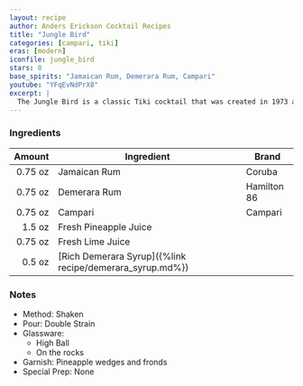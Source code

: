 ```yaml
---
layout: recipe
author: Anders Erickson Cocktail Recipes
title: "Jungle Bird"
categories: [campari, tiki]
eras: [modern]
iconfile: jungle_bird
stars: 0
base_spirits: "Jamaican Rum, Demerara Rum, Campari"
youtube: "YFqEvNdPrX8"
excerpt: |
  The Jungle Bird is a classic Tiki cocktail that was created in 1973 at the Aviary Bar in the Kuala Lumpur Hilton. It's a complex and balanced drink that combines the flavors of dark rum, Campari, pineapple juice, lime juice, and simple syrup.
---
```


### Ingredients

|  Amount | Ingredient                                               | Brand       |
| ------: | -------------------------------------------------------- | ----------- |
| 0.75 oz | Jamaican Rum                                             | Coruba      |
| 0.75 oz | Demerara Rum                                             | Hamilton 86 |
| 0.75 oz | Campari                                                  | Campari     |
|  1.5 oz | Fresh Pineapple Juice                                    |
| 0.75 oz | Fresh Lime Juice                                         |
|  0.5 oz | [Rich Demerara Syrup]({%link recipe/demerara_syrup.md%}) |

### Notes

- Method: Shaken
- Pour: Double Strain
- Glassware:
  - High Ball
  - On the rocks
- Garnish: Pineapple wedges and fronds
- Special Prep: None

